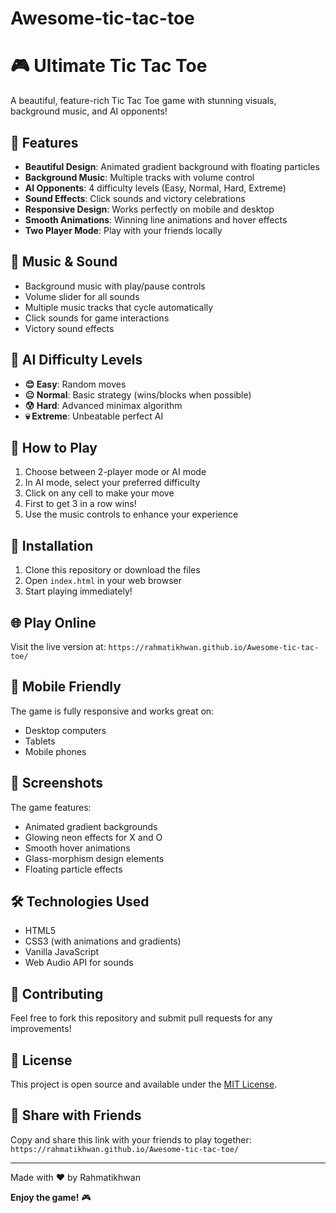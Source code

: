 # Awesome-tic-tac-toe
# 🎮 Ultimate Tic Tac Toe

A beautiful, feature-rich Tic Tac Toe game with stunning visuals, background music, and AI opponents!

## 🌟 Features

- **Beautiful Design**: Animated gradient background with floating particles
- **Background Music**: Multiple tracks with volume control
- **AI Opponents**: 4 difficulty levels (Easy, Normal, Hard, Extreme)
- **Sound Effects**: Click sounds and victory celebrations
- **Responsive Design**: Works perfectly on mobile and desktop
- **Smooth Animations**: Winning line animations and hover effects
- **Two Player Mode**: Play with your friends locally

## 🎵 Music & Sound

- Background music with play/pause controls
- Volume slider for all sounds
- Multiple music tracks that cycle automatically
- Click sounds for game interactions
- Victory sound effects

## 🤖 AI Difficulty Levels

- **😊 Easy**: Random moves
- **😐 Normal**: Basic strategy (wins/blocks when possible)
- **😰 Hard**: Advanced minimax algorithm
- **💀 Extreme**: Unbeatable perfect AI

## 🚀 How to Play

1. Choose between 2-player mode or AI mode
2. In AI mode, select your preferred difficulty
3. Click on any cell to make your move
4. First to get 3 in a row wins!
5. Use the music controls to enhance your experience

## 🔧 Installation

1. Clone this repository or download the files
2. Open `index.html` in your web browser
3. Start playing immediately!

## 🌐 Play Online

Visit the live version at: `https://rahmatikhwan.github.io/Awesome-tic-tac-toe/`

## 📱 Mobile Friendly

The game is fully responsive and works great on:
- Desktop computers
- Tablets
- Mobile phones

## 🎨 Screenshots

The game features:
- Animated gradient backgrounds
- Glowing neon effects for X and O
- Smooth hover animations
- Glass-morphism design elements
- Floating particle effects

## 🛠️ Technologies Used

- HTML5
- CSS3 (with animations and gradients)
- Vanilla JavaScript
- Web Audio API for sounds

## 🤝 Contributing

Feel free to fork this repository and submit pull requests for any improvements!

## 📄 License

This project is open source and available under the [MIT License](LICENSE).

## 🔗 Share with Friends

Copy and share this link with your friends to play together:
`https://rahmatikhwan.github.io/Awesome-tic-tac-toe/`

---

Made with ❤️ by Rahmatikhwan

**Enjoy the game!** 🎮
